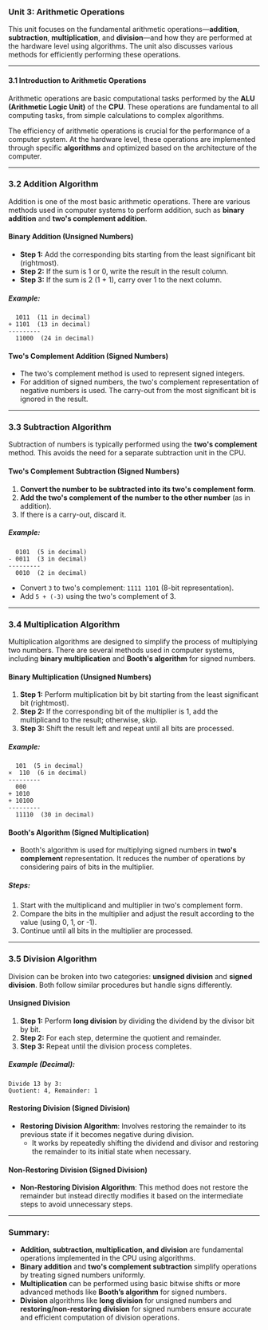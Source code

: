 ### **Unit 3: Arithmetic Operations**

This unit focuses on the fundamental arithmetic operations—**addition**, **subtraction**, **multiplication**, and **division**—and how they are performed at the hardware level using algorithms. The unit also discusses various methods for efficiently performing these operations.

---

#### **3.1 Introduction to Arithmetic Operations**

Arithmetic operations are basic computational tasks performed by the **ALU (Arithmetic Logic Unit)** of the **CPU**. These operations are fundamental to all computing tasks, from simple calculations to complex algorithms.

The efficiency of arithmetic operations is crucial for the performance of a computer system. At the hardware level, these operations are implemented through specific **algorithms** and optimized based on the architecture of the computer.

---

### **3.2 Addition Algorithm**

Addition is one of the most basic arithmetic operations. There are various methods used in computer systems to perform addition, such as **binary addition** and **two's complement addition**.

#### **Binary Addition (Unsigned Numbers)**
- **Step 1:** Add the corresponding bits starting from the least significant bit (rightmost).
- **Step 2:** If the sum is 1 or 0, write the result in the result column.
- **Step 3:** If the sum is 2 (1 + 1), carry over 1 to the next column.

##### Example:
```
  1011  (11 in decimal)
+ 1101  (13 in decimal)
---------
  11000  (24 in decimal)
```

#### **Two's Complement Addition (Signed Numbers)**
- The two's complement method is used to represent signed integers.
- For addition of signed numbers, the two's complement representation of negative numbers is used. The carry-out from the most significant bit is ignored in the result.

---

### **3.3 Subtraction Algorithm**

Subtraction of numbers is typically performed using the **two's complement** method. This avoids the need for a separate subtraction unit in the CPU.

#### **Two's Complement Subtraction (Signed Numbers)**
1. **Convert the number to be subtracted into its two's complement form**.
2. **Add the two's complement of the number to the other number** (as in addition).
3. If there is a carry-out, discard it.

##### Example:
```
  0101  (5 in decimal)
- 0011  (3 in decimal)
---------
  0010  (2 in decimal)
```
- Convert `3` to two's complement: `1111 1101` (8-bit representation).
- Add `5 + (-3)` using the two's complement of 3.

---

### **3.4 Multiplication Algorithm**

Multiplication algorithms are designed to simplify the process of multiplying two numbers. There are several methods used in computer systems, including **binary multiplication** and **Booth's algorithm** for signed numbers.

#### **Binary Multiplication (Unsigned Numbers)**
1. **Step 1:** Perform multiplication bit by bit starting from the least significant bit (rightmost).
2. **Step 2:** If the corresponding bit of the multiplier is 1, add the multiplicand to the result; otherwise, skip.
3. **Step 3:** Shift the result left and repeat until all bits are processed.

##### Example:
```
  101  (5 in decimal)
×  110  (6 in decimal)
---------
  000
+ 1010
+ 10100
---------
  11110  (30 in decimal)
```

#### **Booth's Algorithm (Signed Multiplication)**
- Booth's algorithm is used for multiplying signed numbers in **two's complement** representation. It reduces the number of operations by considering pairs of bits in the multiplier.
  
##### Steps:
1. Start with the multiplicand and multiplier in two's complement form.
2. Compare the bits in the multiplier and adjust the result according to the value (using 0, 1, or -1).
3. Continue until all bits in the multiplier are processed.

---

### **3.5 Division Algorithm**

Division can be broken into two categories: **unsigned division** and **signed division**. Both follow similar procedures but handle signs differently.

#### **Unsigned Division**
1. **Step 1:** Perform **long division** by dividing the dividend by the divisor bit by bit.
2. **Step 2:** For each step, determine the quotient and remainder.
3. **Step 3:** Repeat until the division process completes.

##### Example (Decimal):
```
Divide 13 by 3:
Quotient: 4, Remainder: 1
```

#### **Restoring Division (Signed Division)**
- **Restoring Division Algorithm**: Involves restoring the remainder to its previous state if it becomes negative during division.
  - It works by repeatedly shifting the dividend and divisor and restoring the remainder to its initial state when necessary.

#### **Non-Restoring Division (Signed Division)**
- **Non-Restoring Division Algorithm**: This method does not restore the remainder but instead directly modifies it based on the intermediate steps to avoid unnecessary steps.

---

### **Summary:**
- **Addition, subtraction, multiplication, and division** are fundamental operations implemented in the CPU using algorithms.
- **Binary addition** and **two's complement subtraction** simplify operations by treating signed numbers uniformly.
- **Multiplication** can be performed using basic bitwise shifts or more advanced methods like **Booth’s algorithm** for signed numbers.
- **Division** algorithms like **long division** for unsigned numbers and **restoring/non-restoring division** for signed numbers ensure accurate and efficient computation of division operations.